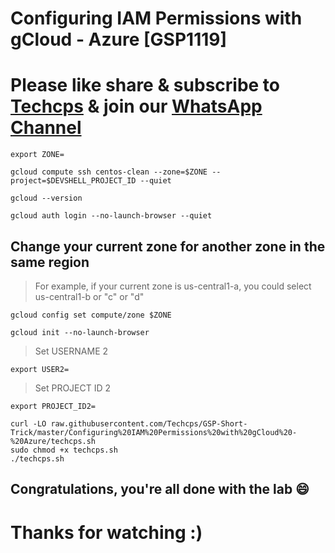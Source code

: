
# Configuring IAM Permissions with gCloud - Azure [GSP1119]

# Please like share & subscribe to [Techcps](https://www.youtube.com/@techcps) & join our [WhatsApp Channel](https://whatsapp.com/channel/0029Va9nne147XeIFkXYv71A)


```
export ZONE=
```

```
gcloud compute ssh centos-clean --zone=$ZONE --project=$DEVSHELL_PROJECT_ID --quiet
```

```
gcloud --version

gcloud auth login --no-launch-browser --quiet
```

## Change your current zone for another zone in the same region
>  For example, if your current zone is us-central1-a, you could select us-central1-b or "c" or "d"


```
gcloud config set compute/zone $ZONE
```

```
gcloud init --no-launch-browser
```

> Set USERNAME 2
```
export USER2=
```

> Set PROJECT ID 2
```
export PROJECT_ID2=
```

```
curl -LO raw.githubusercontent.com/Techcps/GSP-Short-Trick/master/Configuring%20IAM%20Permissions%20with%20gCloud%20-%20Azure/techcps.sh
sudo chmod +x techcps.sh
./techcps.sh
```


## Congratulations, you're all done with the lab 😄

# Thanks for watching :)

